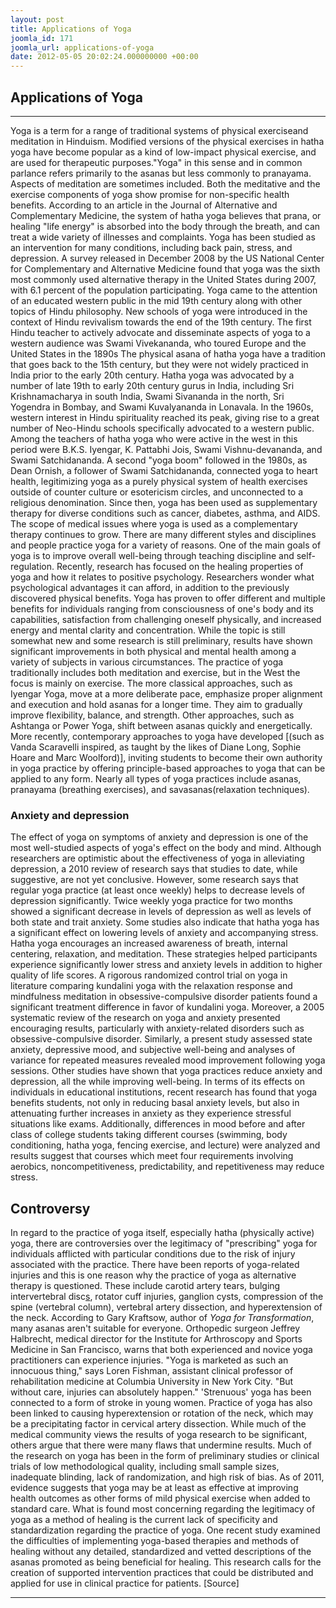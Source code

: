 ```yaml
---
layout: post
title: Applications of Yoga
joomla_id: 171
joomla_url: applications-of-yoga
date: 2012-05-05 20:02:24.000000000 +00:00
---
```

## Applications of Yoga
* * *
Yoga is a term for a range of traditional systems of physical exerciseand meditation in Hinduism.
Modified versions of the physical exercises in hatha yoga have become popular as a kind of low-impact physical exercise, and are used for therapeutic purposes."Yoga" in this sense and in common parlance refers primarily to the asanas but less commonly to pranayama. Aspects of meditation are sometimes included.
Both the meditative and the exercise components of yoga show promise for non-specific health benefits. According to an article in the Journal of Alternative and Complementary Medicine, the system of hatha yoga believes that prana, or healing "life energy" is absorbed into the body through the breath, and can treat a wide variety of illnesses and complaints.
Yoga has been studied as an intervention for many conditions, including back pain, stress, and depression.
A survey released in December 2008 by the US National Center for Complementary and Alternative Medicine found that yoga was the sixth most commonly used alternative therapy in the United States during 2007, with 6.1 percent of the population participating.
Yoga came to the attention of an educated western public in the mid 19th century along with other topics of Hindu philosophy. New schools of yoga were introduced in the context of Hindu revivalism towards the end of the 19th century. The first Hindu teacher to actively advocate and disseminate aspects of yoga to a western audience was Swami Vivekananda, who toured Europe and the United States in the 1890s
The physical asana of hatha yoga have a tradition that goes back to the 15th century, but they were not widely practiced in India prior to the early 20th century. Hatha yoga was advocated by a number of late 19th to early 20th century gurus in India, including Sri Krishnamacharya in south India, Swami Sivananda in the north, Sri Yogendra in Bombay, and Swami Kuvalyananda in Lonavala.
In the 1960s, western interest in Hindu spirituality reached its peak, giving rise to a great number of Neo-Hindu schools specifically advocated to a western public. Among the teachers of hatha yoga who were active in the west in this period were B.K.S. Iyengar, K. Pattabhi Jois, Swami Vishnu-devananda, and Swami Satchidananda. A second "yoga boom" followed in the 1980s, as Dean Ornish, a follower of Swami Satchidananda, connected yoga to heart health, legitimizing yoga as a purely physical system of health exercises outside of counter culture or esotericism circles, and unconnected to a religious denomination.
Since then, yoga has been used as supplementary therapy for diverse conditions such as cancer, diabetes, asthma, and AIDS. The scope of medical issues where yoga is used as a complementary therapy continues to grow.
There are many different styles and disciplines and people practice yoga for a variety of reasons. One of the main goals of yoga is to improve overall well-being through teaching discipline and self-regulation. Recently, research has focused on the healing properties of yoga and how it relates to positive psychology. Researchers wonder what psychological advantages it can afford, in addition to the previously discovered physical benefits. Yoga has proven to offer different and multiple benefits for individuals ranging from consciousness of one's body and its capabilities, satisfaction from challenging oneself physically, and increased energy and mental clarity and concentration. While the topic is still somewhat new and some research is still preliminary, results have shown significant improvements in both physical and mental health among a variety of subjects in various circumstances.
The practice of yoga traditionally includes both meditation and exercise, but in the West the focus is mainly on exercise. The more classical approaches, such as Iyengar Yoga, move at a more deliberate pace, emphasize proper alignment and execution and hold asanas for a longer time. They aim to gradually improve flexibility, balance, and strength. Other approaches, such as Ashtanga or Power Yoga, shift between asanas quickly and energetically. More recently, contemporary approaches to yoga have developed [(such as Vanda Scaravelli inspired, as taught by the likes of Diane Long, Sophie Hoare and Marc Woolford)], inviting students to become their own authority in yoga practice by offering principle-based approaches to yoga that can be applied to any form.
Nearly all types of yoga practices include asanas, pranayama (breathing exercises), and savasanas(relaxation techniques).
### Anxiety and depression
The effect of yoga on symptoms of anxiety and depression is one of the most well-studied aspects of yoga's effect on the body and mind. Although researchers are optimistic about the effectiveness of yoga in alleviating depression, a 2010 review of research says that studies to date, while suggestive, are not yet conclusive. However, some research says that regular yoga practice (at least once weekly) helps to decrease levels of depression significantly. Twice weekly yoga practice for two months showed a significant decrease in levels of depression as well as levels of both state and trait anxiety. Some studies also indicate that hatha yoga has a significant effect on lowering levels of anxiety and accompanying stress. Hatha yoga encourages an increased awareness of breath, internal centering, relaxation, and meditation. These strategies helped participants experience significantly lower stress and anxiety levels in addition to higher quality of life scores.
A rigorous randomized control trial on yoga in literature comparing kundalini yoga with the relaxation response and mindfulness meditation in obsessive-compulsive disorder patients found a significant treatment difference in favor of kundalini yoga. Moreover, a 2005 systematic review of the research on yoga and anxiety presented encouraging results, particularly with anxiety-related disorders such as obsessive-compulsive disorder. Similarly, a present study assessed state anxiety, depressive mood, and subjective well-being and analyses of variance for repeated measures revealed mood improvement following yoga sessions. Other studies have shown that yoga practices reduce anxiety and depression, all the while improving well-being.
In terms of its effects on individuals in educational institutions, recent research has found that yoga benefits students, not only in reducing basal anxiety levels, but also in attenuating further increases in anxiety as they experience stressful situations like exams. Additionally, differences in mood before and after class of college students taking different courses (swimming, body conditioning, hatha yoga, fencing exercise, and lecture) were analyzed and results suggest that courses which meet four requirements involving aerobics, noncompetitiveness, predictability, and repetitiveness may reduce stress.
## Controversy
In regard to the practice of yoga itself, especially hatha (physically active) yoga, there are controversies over the legitimacy of "prescribing" yoga for individuals afflicted with particular conditions due to the risk of injury associated with the practice. There have been reports of yoga-related injuries and this is one reason why the practice of yoga as alternative therapy is questioned. These include carotid artery tears, bulging intervertebral disc[s](http://en.wikipedia.org/wiki/Intervertebral_disc "Intervertebral disc"), rotator cuff injuries, ganglion cysts, compression of the spine (vertebral column), vertebral artery dissection, and hyperextension of the neck. According to Gary Kraftsow, author of _Yoga for Transformation_, many asanas aren't suitable for everyone. Orthopedic surgeon Jeffrey Halbrecht, medical director for the Institute for Arthroscopy and Sports Medicine in San Francisco, warns that both experienced and novice yoga practitioners can experience injuries. "Yoga is marketed as such an innocuous thing," says Loren Fishman, assistant clinical professor of rehabilitation medicine at Columbia University in New York City. "But without care, injuries can absolutely happen." 'Strenuous' yoga has been connected to a form of stroke in young women. Practice of yoga has also been linked to causing hyperextension or rotation of the neck, which may be a precipitating factor in cervical artery dissection.
While much of the medical community views the results of yoga research to be significant, others argue that there were many flaws that undermine results. Much of the research on yoga has been in the form of preliminary studies or clinical trials of low methodological quality, including small sample sizes, inadequate blinding, lack of randomization, and high risk of bias. As of 2011, evidence suggests that yoga may be at least as effective at improving health outcomes as other forms of mild physical exercise when added to standard care. What is found most concerning regarding the legitimacy of yoga as a method of healing is the current lack of specificity and standardization regarding the practice of yoga. One recent study examined the difficulties of implementing yoga-based therapies and methods of healing without any detailed, standardized and vetted descriptions of the asanas promoted as being beneficial for healing. This research calls for the creation of supported intervention practices that could be distributed and applied for use in clinical practice for patients.
[Source]
* * *
